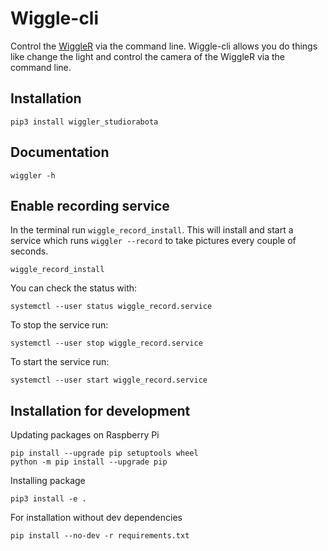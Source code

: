 # Wiggle-cli

Control the [WiggleR](https://github.com/wiggle-bin/wiggle-r) via the command line. Wiggle-cli allows you do things like change the light and control the camera of the WiggleR via the command line.

## Installation

```
pip3 install wiggler_studiorabota
```

## Documentation

```
wiggler -h
```

## Enable recording service

In the terminal run `wiggle_record_install`. This will install and start a service which runs `wiggler --record` to take pictures every couple of seconds.

```
wiggle_record_install
```


You can check the status with:

```
systemctl --user status wiggle_record.service
```

To stop the service run:

```
systemctl --user stop wiggle_record.service
```

To start the service run:

```
systemctl --user start wiggle_record.service
```

## Installation for development

Updating packages on Raspberry Pi
```
pip install --upgrade pip setuptools wheel
python -m pip install --upgrade pip
```

Installing package
```
pip3 install -e .
```

For installation without dev dependencies
```
pip install --no-dev -r requirements.txt
```